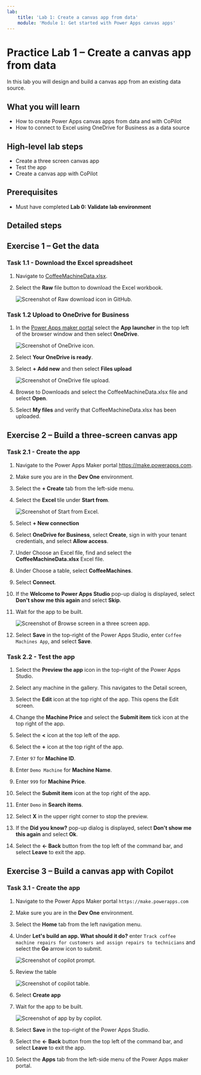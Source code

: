```yaml
---
lab:
    title: 'Lab 1: Create a canvas app from data'
    module: 'Module 1: Get started with Power Apps canvas apps'
---
```


# Practice Lab 1 – Create a canvas app from data

In this lab you will design and build a canvas app from an existing data source.

## What you will learn

- How to create Power Apps canvas apps from data and with CoPilot
- How to connect to Excel using OneDrive for Business as a data source

## High-level lab steps

- Create a three screen canvas app
- Test the app
- Create a canvas app with CoPilot
  
## Prerequisites

- Must have completed **Lab 0: Validate lab environment**

## Detailed steps

## Exercise 1 – Get the data

### Task 1.1 - Download the Excel spreadsheet

1. Navigate to [CoffeeMachineData.xlsx](https://github.com/MicrosoftDocs/mslearn-developer-tools-power-platform/blob/master/power-apps/coffee-machine-data/CoffeeMachineData.xlsx).

1. Select the **Raw** file button to download the Excel workbook.

    ![Screenshot of Raw download icon in GitHub.](../media/raw-download.png)

### Task 1.2 Upload to OneDrive for Business

1. In the [Power Apps maker portal](https://make.powerapps.com) select the **App launcher** in the top left of the browser window and then select **OneDrive**.

    ![Screenshot of OneDrive icon.](../media/select-onedrive.png)

1. Select **Your OneDrive is ready**.

1. Select **+ Add new** and then select **Files upload**

    ![Screenshot of OneDrive file upload.](../media/select-onedrive-upload.png)

1. Browse to Downloads and select the CoffeeMachineData.xlsx file and select **Open**.

1. Select **My files** and verify that CoffeeMachineData.xlsx has been uploaded.


## Exercise 2 – Build a three-screen canvas app

### Task 2.1 - Create the app

1. Navigate to the Power Apps Maker portal <https://make.powerapps.com>.

1. Make sure you are in the **Dev One** environment.

1. Select the **+ Create** tab from the left-side menu.

1. Select the **Excel** tile under **Start from**.

    ![Screenshot of Start from Excel.](../media/start-from-excel.png)

1. Select **+ New connection**

1. Select  **OneDrive for Business**, select **Create**, sign in with your tenant credentials, and select **Allow access**.

1. Under Choose an Excel file, find and select the **CoffeeMachineData.xlsx** Excel file.

1. Under Choose a table, select **CoffeeMachines**.

1. Select **Connect**.

1. If the **Welcome to Power Apps Studio** pop-up dialog is displayed, select **Don't show me this again** and select **Skip**.

1. Wait for the app to be built.

    ![Screenshot of Browse screen in a three screen app.](../media/three-screen-app-browse-screen.png)

1. Select **Save** in the top-right of the Power Apps Studio, enter `Coffee Machines App`, and select **Save**.


### Task 2.2 - Test the app

1. Select the **Preview the app** icon in the top-right of the Power Apps Studio.

1. Select any machine in the gallery. This navigates to the Detail screen,

1. Select the **Edit** icon at the top right of the app. This opens the Edit screen.

1. Change the **Machine Price** and select the **Submit item** tick icon at the top right of the app.

1. Select the **<** icon at the top left of the app.

1. Select the **+** icon at the top right of the app.

1. Enter `97` for **Machine ID**.

1. Enter `Demo Machine` for **Machine Name**.

1. Enter `999` for **Machine Price**.

1. Select the **Submit item** icon at the top right of the app.

1. Enter `Demo` in  **Search items**.

1. Select **X** in the upper right corner to stop the preview.

1. If the **Did you know?** pop-up dialog is displayed, select **Don't show me this again** and select **Ok**.

1. Select the **<- Back** button from the top left of the command bar, and select **Leave** to exit the app.


## Exercise 3 – Build a canvas app with Copilot

### Task 3.1 - Create the app

1. Navigate to the Power Apps Maker portal `https://make.powerapps.com`

1. Make sure you are in the **Dev One** environment.

1. Select the **Home** tab from the left navigation menu.

1. Under **Let's build an app. What should it do?** enter `Track coffee machine repairs for customers and assign repairs to technicians` and select the **Go** arrow icon to submit.

    ![Screenshot of copilot prompt.](../media/copilot-prompt.png)

1. Review the table

    ![Screenshot of copilot table.](../media/copilot-table.png)

1. Select **Create app**

1. Wait for the app to be built.

    ![Screenshot of app by by copilot.](../media/copilot-app.png)

1. Select **Save** in the top-right of the Power Apps Studio.

1. Select the **<- Back** button from the top left of the command bar, and select **Leave** to exit the app.

1. Select the **Apps** tab from the left-side menu of the Power Apps maker portal.
